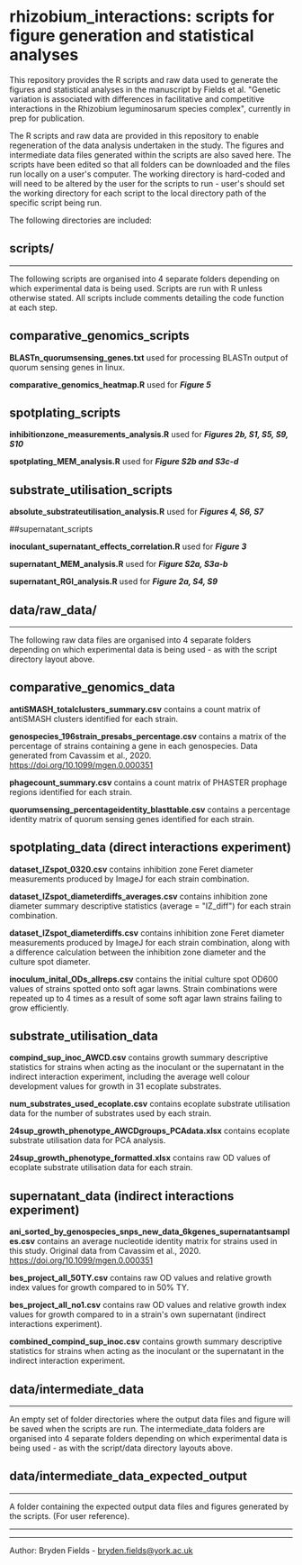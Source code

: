 rhizobium_interactions: scripts for figure generation and statistical analyses
===

This repository provides the R scripts and raw data used to generate the figures and statistical analyses in the manuscript by Fields et al. "Genetic variation is associated with differences in facilitative and competitive interactions in the Rhizobium leguminosarum species complex", currently in prep for publication.

The R scripts and raw data are provided in this repository to enable regeneration of the data analysis undertaken in the study. The figures and intermediate data files generated within the scripts are also saved here. The scripts have been edited so that all folders can be downloaded and the files run locally on a user's computer. The working directory is hard-coded and will need to be altered by the user for the scripts to run - user's should set the working directory for each script to the local directory path of the specific script being run.

The following directories are included:

## scripts/
-----

The following scripts are organised into 4 separate folders depending on which experimental data is being used. 
Scripts are run with R unless otherwise stated. 
All scripts include comments detailing the code function at each step.

## comparative_genomics_scripts

**BLASTn_quorumsensing_genes.txt** used for processing BLASTn output of quorum sensing genes in linux.

**comparative_genomics_heatmap.R** used for ***Figure 5***


## spotplating_scripts

**inhibitionzone_measurements_analysis.R** used for ***Figures 2b, S1, S5, S9, S10*** 	

**spotplating_MEM_analysis.R** used for ***Figure S2b and S3c-d***	


## substrate_utilisation_scripts			

**absolute_substrateutilisation_analysis.R** used for ***Figures 4, S6, S7***	


##supernatant_scripts

**inoculant_supernatant_effects_correlation.R** used for ***Figure 3***  
			
**supernatant_MEM_analysis.R** used for ***Figure S2a, S3a-b***
		
**supernatant_RGI_analysis.R** used for ***Figure 2a, S4, S9***


## data/raw_data/
-----

The following raw data files are organised into 4 separate folders depending on which experimental data is being used - as with the script directory layout above. 

## comparative_genomics_data

**antiSMASH_totalclusters_summary.csv** contains a count matrix of antiSMASH clusters identified for each strain.

**genospecies_196strain_presabs_percentage.csv** contains a matrix of the percentage of strains containing a gene in each genospecies. Data generated from Cavassim et al., 2020. https://doi.org/10.1099/mgen.0.000351

**phagecount_summary.csv** contains a count matrix of PHASTER prophage regions identified for each strain.

**quorumsensing_percentageidentity_blasttable.csv** contains a percentage identity matrix of quorum sensing genes identified for each strain.


## spotplating_data (direct interactions experiment)

**dataset_IZspot_0320.csv** contains inhibition zone Feret diameter measurements produced by ImageJ for each strain combination. 

**dataset_IZspot_diameterdiffs_averages.csv** contains inhibition zone diameter summary descriptive statistics (average = "IZ_diff") for each strain combination.

**dataset_IZspot_diameterdiffs.csv** contains inhibition zone Feret diameter measurements produced by ImageJ for each strain combination, along with a difference calculation between the inhibition zone diameter and the culture spot diameter.

**inoculum_inital_ODs_allreps.csv** contains the initial culture spot OD600 values of strains spotted onto soft agar lawns. Strain combinations were repeated up to 4 times as a result of some soft agar lawn strains failing to grow efficiently. 


## substrate_utilisation_data

**compind_sup_inoc_AWCD.csv** contains growth summary descriptive statistics for strains when acting as the inoculant or the supernatant in the indirect interaction experiment, including the average well colour development values for growth in 31 ecoplate substrates.

**num_substrates_used_ecoplate.csv** contains ecoplate substrate utilisation data for the number of substrates used by each strain.

**24sup_growth_phenotype_AWCDgroups_PCAdata.xlsx** contains ecoplate substrate utilisation data for PCA analysis.

**24sup_growth_phenotype_formatted.xlsx** contains raw OD values of ecoplate substrate utilisation data for each strain.


## supernatant_data (indirect interactions experiment)

**ani_sorted_by_genospecies_snps_new_data_6kgenes_supernatantsamples.csv** contains an average nucleotide identity matrix for strains used in this study. Original data from Cavassim et al., 2020. https://doi.org/10.1099/mgen.0.000351

**bes_project_all_50TY.csv** contains raw OD values and relative growth index values for growth compared to in 50% TY. 

**bes_project_all_no1.csv** contains raw OD values and relative growth index values for growth compared to in a strain's own supernatant (indirect interactions experiment).

**combined_compind_sup_inoc.csv** contains growth summary descriptive statistics for strains when acting as the inoculant or the supernatant in the indirect interaction experiment.


## data/intermediate_data
-----

An empty set of folder directories where the output data files and figure will be saved when the scripts are run. The intermediate_data folders are organised into 4 separate folders depending on which experimental data is being used - as with the script/data directory layouts above. 


## data/intermediate_data_expected_output
-----

A folder containing the expected output data files and figures generated by the scripts. (For user reference).



---------
---
Author: Bryden Fields - bryden.fields@york.ac.uk